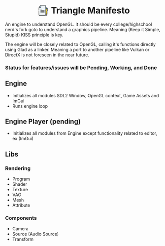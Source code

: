 <h1 style="display:flex; justify-content:center">
	<img src="../icons/doc.png" alt="drawing" width="30" style="margin-right:10px;margin-left:10px"/> 
	Triangle Manifesto
	
</h1>

An engine to understand OpenGL. It should be every college/highschool nerd's fork goto to understand a graphics pipeline. Meaning (Keep it Simple, Stupid) KISS principle is key.

The engine will be closely related to OpenGL, calling it's functions directly using Glad as a linker. Meaning a port to another pipeline like Vulkan or DirectX is not foreseen in the near future.

### Status for features/issues will be **Pending**, **Working**, and **Done**

## Engine

- Initializes all modules SDL2 Window, OpenGL context, Game Assets and ImGui
- Runs engine loop

## Engine Player (pending)

- Initializes all modules from Engine except functionality related to editor, ex (ImGui)

## Libs

### Rendering

- Program
- Shader
- Texture
- VAO
- Mesh
- Attribute

### Components

- Camera
- Source (Audio Source)
- Transform
